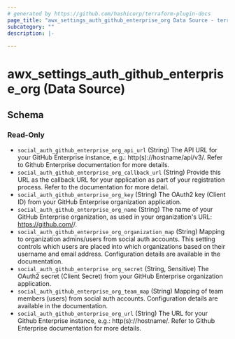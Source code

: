 ```yaml
---
# generated by https://github.com/hashicorp/terraform-plugin-docs
page_title: "awx_settings_auth_github_enterprise_org Data Source - terraform-provider-awx"
subcategory: ""
description: |-
  
---
```


# awx_settings_auth_github_enterprise_org (Data Source)





<!-- schema generated by tfplugindocs -->
## Schema

### Read-Only

- `social_auth_github_enterprise_org_api_url` (String) The API URL for your GitHub Enterprise instance, e.g.: http(s)://hostname/api/v3/. Refer to Github Enterprise documentation for more details.
- `social_auth_github_enterprise_org_callback_url` (String) Provide this URL as the callback URL for your application as part of your registration process. Refer to the documentation for more detail.
- `social_auth_github_enterprise_org_key` (String) The OAuth2 key (Client ID) from your GitHub Enterprise organization application.
- `social_auth_github_enterprise_org_name` (String) The name of your GitHub Enterprise organization, as used in your organization's URL: https://github.com/<yourorg>/.
- `social_auth_github_enterprise_org_organization_map` (String) Mapping to organization admins/users from social auth accounts. This setting
controls which users are placed into which organizations based on their
username and email address. Configuration details are available in the
documentation.
- `social_auth_github_enterprise_org_secret` (String, Sensitive) The OAuth2 secret (Client Secret) from your GitHub Enterprise organization application.
- `social_auth_github_enterprise_org_team_map` (String) Mapping of team members (users) from social auth accounts. Configuration
details are available in the documentation.
- `social_auth_github_enterprise_org_url` (String) The URL for your Github Enterprise instance, e.g.: http(s)://hostname/. Refer to Github Enterprise documentation for more details.
